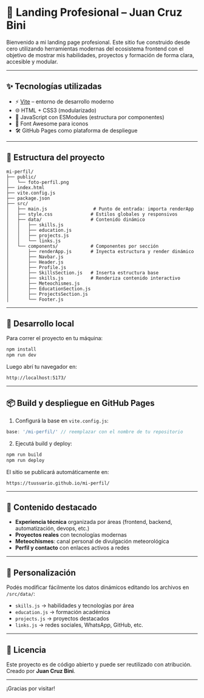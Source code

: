 # 💼 Landing Profesional – Juan Cruz Bini

Bienvenido a mi landing page profesional. Este sitio fue construido desde cero utilizando herramientas modernas del ecosistema frontend con el objetivo de mostrar mis habilidades, proyectos y formación de forma clara, accesible y modular.

---

## ✨ Tecnologías utilizadas

* ⚡ [Vite](https://vitejs.dev/) – entorno de desarrollo moderno
* 🌐 HTML + CSS3 (modularizado)
* 🧠 JavaScript con ESModules (estructura por componentes)
* 🎨 Font Awesome para iconos
* 🛠 GitHub Pages como plataforma de despliegue

---

## 📁 Estructura del proyecto

```
mi-perfil/
├── public/
│   └── foto-perfil.png
├── index.html
├── vite.config.js
├── package.json
├── src/
│   ├── main.js                 # Punto de entrada: importa renderApp
│   ├── style.css              # Estilos globales y responsivos
│   ├── data/                  # Contenido dinámico
│   │   ├── skills.js
│   │   ├── education.js
│   │   ├── projects.js
│   │   └── links.js
│   └── components/            # Componentes por sección
│       ├── renderApp.js       # Inyecta estructura y render dinámico
│       ├── Navbar.js
│       ├── Header.js
│       ├── Profile.js
│       ├── SkillsSection.js   # Inserta estructura base
│       ├── skills.js          # Renderiza contenido interactivo
│       ├── Meteochismes.js
│       ├── EducationSection.js
│       ├── ProjectsSection.js
│       └── Footer.js
```

---

## 🧪 Desarrollo local

Para correr el proyecto en tu máquina:

```bash
npm install
npm run dev
```

Luego abrí tu navegador en:

```
http://localhost:5173/
```

---

## 📦 Build y despliegue en GitHub Pages

1. Configurá la base en `vite.config.js`:

```js
base: '/mi-perfil/' // reemplazar con el nombre de tu repositorio
```

2. Ejecutá build y deploy:

```bash
npm run build
npm run deploy
```

El sitio se publicará automáticamente en:

```
https://tuusuario.github.io/mi-perfil/
```

---

## 📌 Contenido destacado

* **Experiencia técnica** organizada por áreas (frontend, backend, automatización, devops, etc.)
* **Proyectos reales** con tecnologías modernas
* **Meteochismes**: canal personal de divulgación meteorológica
* **Perfil y contacto** con enlaces activos a redes

---

## 🧩 Personalización

Podés modificar fácilmente los datos dinámicos editando los archivos en `/src/data/`:

* `skills.js` → habilidades y tecnologías por área
* `education.js` → formación académica
* `projects.js` → proyectos destacados
* `links.js` → redes sociales, WhatsApp, GitHub, etc.

---

## 📄 Licencia

Este proyecto es de código abierto y puede ser reutilizado con atribución.
Creado por **Juan Cruz Bini**.

---

¡Gracias por visitar!
